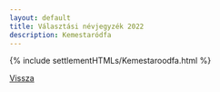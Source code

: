 ```yaml
---
layout: default
title: Választási névjegyzék 2022
description: Kemestaródfa
---
```


{% include settlementHTMLs/Kemestaroodfa.html %}

[Vissza](./)